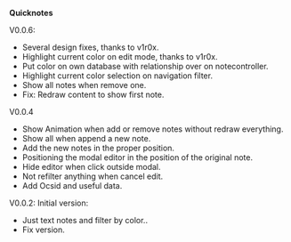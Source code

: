 **Quicknotes**

V0.0.6:
* Several design fixes, thanks to v1r0x.
* Highlight current color on edit mode, thanks to v1r0x.
* Put color on own database with relationship over on notecontroller.
* Highlight current color selection on navigation filter.
* Show all notes when remove one.
* Fix: Redraw content to show first note.

V0.0.4
* Show Animation when add or remove notes without redraw everything.
* Show all when append a new note.
* Add the new notes in the proper position.
* Positioning the modal editor in the position of the original note.
* Hide editor when click outside modal.
* Not refilter anything when cancel edit.
* Add Ocsid and useful data.

V0.0.2: Initial version:
* Just text notes and filter by color..
* Fix version.
